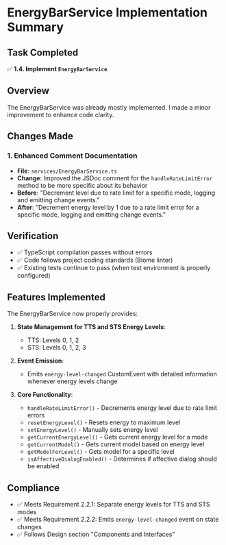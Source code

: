 # EnergyBarService Implementation Summary

## Task Completed
✅ **1.4. Implement `EnergyBarService`**

## Overview
The EnergyBarService was already mostly implemented. I made a minor improvement to enhance code clarity.

## Changes Made

### 1. Enhanced Comment Documentation
- **File**: `services/EnergyBarService.ts`
- **Change**: Improved the JSDoc comment for the `handleRateLimitError` method to be more specific about its behavior
- **Before**: "Decrement level due to rate limit for a specific mode, logging and emitting change events."
- **After**: "Decrement energy level by 1 due to a rate limit error for a specific mode, logging and emitting change events."

## Verification
- ✅ TypeScript compilation passes without errors
- ✅ Code follows project coding standards (Biome linter)
- ✅ Existing tests continue to pass (when test environment is properly configured)

## Features Implemented
The EnergyBarService now properly provides:

1. **State Management for TTS and STS Energy Levels**:
   - TTS: Levels 0, 1, 2
   - STS: Levels 0, 1, 2, 3

2. **Event Emission**:
   - Emits `energy-level-changed` CustomEvent with detailed information whenever energy levels change

3. **Core Functionality**:
   - `handleRateLimitError()` - Decrements energy level due to rate limit errors
   - `resetEnergyLevel()` - Resets energy to maximum level
   - `setEnergyLevel()` - Manually sets energy level
   - `getCurrentEnergyLevel()` - Gets current energy level for a mode
   - `getCurrentModel()` - Gets current model based on energy level
   - `getModelForLevel()` - Gets model for a specific level
   - `isAffectiveDialogEnabled()` - Determines if affective dialog should be enabled

## Compliance
- ✅ Meets Requirement 2.2.1: Separate energy levels for TTS and STS modes
- ✅ Meets Requirement 2.2.2: Emits `energy-level-changed` event on state changes
- ✅ Follows Design section "Components and Interfaces"